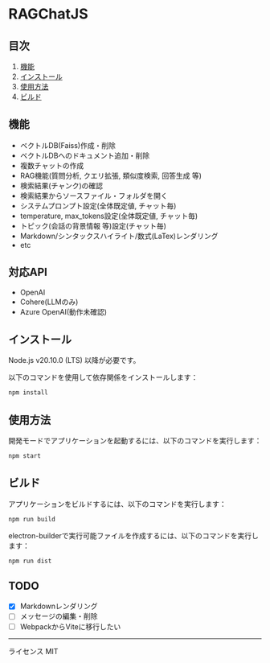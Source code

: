 # RAGChatJS

## 目次
1. [機能](#機能)
2. [インストール](#インストール)
3. [使用方法](#使用方法)
4. [ビルド](#ビルド)

## 機能
- ベクトルDB(Faiss)作成・削除
- ベクトルDBへのドキュメント追加・削除
- 複数チャットの作成
- RAG機能(質問分析, クエリ拡張, 類似度検索, 回答生成 等)
- 検索結果(チャンク)の確認
- 検索結果からソースファイル・フォルダを開く
- システムプロンプト設定(全体既定値, チャット毎)
- temperature, max_tokens設定(全体既定値, チャット毎)
- トピック(会話の背景情報 等)設定(チャット毎)
- Markdown/シンタックスハイライト/数式(LaTex)レンダリング
- etc

## 対応API
- OpenAI
- Cohere(LLMのみ)
- Azure OpenAI(動作未確認)

## インストール
Node.js v20.10.0 (LTS) 以降が必要です。

以下のコマンドを使用して依存関係をインストールします：
```bash
npm install
```

## 使用方法
開発モードでアプリケーションを起動するには、以下のコマンドを実行します：
```bash
npm start
```

## ビルド
アプリケーションをビルドするには、以下のコマンドを実行します：
```bash
npm run build
```

electron-builderで実行可能ファイルを作成するには、以下のコマンドを実行します：
```bash
npm run dist
```

## TODO
- [x] Markdownレンダリング
- [ ] メッセージの編集・削除
- [ ] WebpackからViteに移行したい

---

ライセンス
MIT

